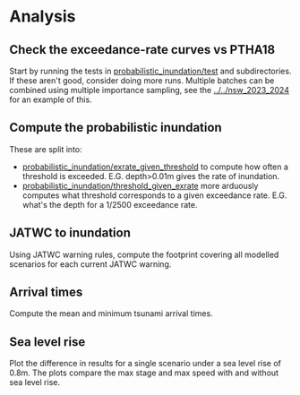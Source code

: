 # Analysis

## Check the exceedance-rate curves vs PTHA18
Start by running the tests in [probabilistic_inundation/test](probabilistic_inundation/test) and subdirectories. If these aren't good, consider doing more runs. Multiple batches can be combined using multiple importance sampling, see the [../../nsw_2023_2024](../../nsw_2023_2024) for an example of this.

## Compute the probabilistic inundation
These are split into:
- [probabilistic_inundation/exrate_given_threshold](probabilistic_inundation/exrate_given_threshold) to compute how often a threshold is exceeded. E.G. depth>0.01m gives the rate of inundation.
- [probabilistic_inundation/threshold_given_exrate](probabilistic_inundation/threshold_given_exrate) more arduously computes what threshold corresponds to a given exceedance rate. E.G. what's the depth for a 1/2500 exceedance rate.

## JATWC to inundation
Using JATWC warning rules, compute the footprint covering all modelled scenarios for each current JATWC warning. 

## Arrival times
Compute the mean and minimum tsunami arrival times.

## Sea level rise
Plot the difference in results for a single scenario under a sea level rise of 0.8m. The plots compare the max stage and max speed with and without sea level rise.
